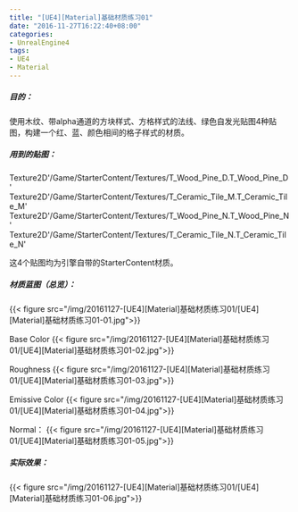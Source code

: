 ```yaml
---
title: "[UE4][Material]基础材质练习01"
date: "2016-11-27T16:22:40+08:00"
categories:
- UnrealEngine4
tags:
- UE4
- Material
---
```


##### 目的：
使用木纹、带alpha通道的方块样式、方格样式的法线、绿色自发光贴图4种贴图，构建一个红、蓝、颜色相间的格子样式的材质。

##### 用到的贴图：
Texture2D'/Game/StarterContent/Textures/T_Wood_Pine_D.T_Wood_Pine_D'
Texture2D'/Game/StarterContent/Textures/T_Ceramic_Tile_M.T_Ceramic_Tile_M'
Texture2D'/Game/StarterContent/Textures/T_Wood_Pine_N.T_Wood_Pine_N'
Texture2D'/Game/StarterContent/Textures/T_Ceramic_Tile_N.T_Ceramic_Tile_N'

这4个贴图均为引擎自带的StarterContent材质。

##### 材质蓝图（总览）：
{{< figure src="/img/20161127-[UE4][Material]基础材质练习01/[UE4][Material]基础材质练习01-01.jpg">}} 
 
Base Color
{{< figure src="/img/20161127-[UE4][Material]基础材质练习01/[UE4][Material]基础材质练习01-02.jpg">}} 
 
Roughness
{{< figure src="/img/20161127-[UE4][Material]基础材质练习01/[UE4][Material]基础材质练习01-03.jpg">}}  
 
Emissive Color
{{< figure src="/img/20161127-[UE4][Material]基础材质练习01/[UE4][Material]基础材质练习01-04.jpg">}}  

Normal：
{{< figure src="/img/20161127-[UE4][Material]基础材质练习01/[UE4][Material]基础材质练习01-05.jpg">}}  

##### 实际效果：
{{< figure src="/img/20161127-[UE4][Material]基础材质练习01/[UE4][Material]基础材质练习01-06.jpg">}}  

